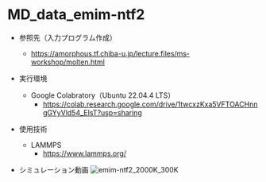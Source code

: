 # MD_data_emim-ntf2

+ 参照先（入力プログラム作成）
  + https://amorphous.tf.chiba-u.jp/lecture.files/ms-workshop/molten.html

+ 実行環境
  + Google Colabratory（Ubuntu 22.04.4 LTS）
    + https://colab.research.google.com/drive/1twcxzKxa5VFTOACHnngGYyVld54_EIsT?usp=sharing

+ 使用技術
  + LAMMPS
    + https://www.lammps.org/

+ シミュレーション動画
![emim-ntf2_2000K_300K](https://github.com/user-attachments/assets/63d8eda7-61a9-43da-87d7-1c66bf70bffb)
